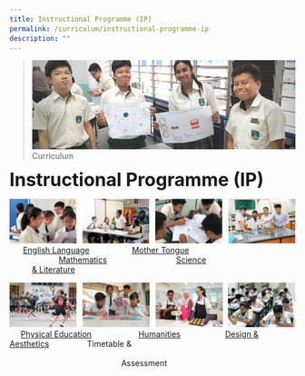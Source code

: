 ```yaml
---
title: Instructional Programme (IP)
permalink: /curriculum/instructional-programme-ip
description: ""
---
```

>![](/images/Curriculum/Curriculum.jpg)
>Curriculum

**<font size=6>Instructional Programme (IP)</font>**

![](/images/Curriculum/Subjects%201.png)
&nbsp;&nbsp;&nbsp;&nbsp;&nbsp;&nbsp;[English Language](https://moe-sengkangsec-staging.netlify.app/curriculum/instructional-programme-ip/english-language-and-literature-department)&nbsp;&nbsp;&nbsp;&nbsp;&nbsp;&nbsp;&nbsp;&nbsp;&nbsp;&nbsp;&nbsp;&nbsp;&nbsp;&nbsp;&nbsp;&nbsp;&nbsp;&nbsp;&nbsp;[Mother Tongue](https://moe-sengkangsec-staging.netlify.app/curriculum/instructional-programme-ip/mother-tongue) &nbsp;&nbsp;&nbsp;&nbsp;&nbsp;&nbsp;&nbsp;&nbsp;&nbsp;&nbsp;&nbsp;&nbsp;&nbsp;&nbsp;&nbsp;&nbsp;&nbsp;&nbsp;&nbsp;&nbsp;&nbsp;&nbsp;[Mathematics](https://moe-sengkangsec-staging.netlify.app/curriculum/instructional-programme-ip/mathematics)&nbsp;&nbsp;&nbsp;&nbsp;&nbsp;&nbsp;&nbsp;&nbsp;&nbsp;&nbsp;&nbsp;&nbsp;&nbsp;&nbsp;&nbsp;&nbsp;&nbsp;&nbsp;&nbsp;&nbsp;&nbsp;&nbsp;&nbsp;&nbsp;&nbsp;&nbsp;&nbsp;&nbsp;&nbsp;&nbsp;&nbsp;[Science](https://moe-sengkangsec-staging.netlify.app/curriculum/instructional-programme-ip/science)<br>&nbsp;&nbsp;&nbsp;&nbsp;&nbsp;&nbsp;&nbsp;&nbsp;&nbsp; [& Literature](https://moe-sengkangsec-staging.netlify.app/curriculum/instructional-programme-ip/english-language-and-literature-department)

![](/images/Curriculum/Subjects%202.png)
&nbsp;&nbsp;&nbsp;&nbsp;&nbsp;[Physical Education](https://moe-sengkangsec-staging.netlify.app/curriculum/instructional-programme-ip/physical-education)&nbsp;&nbsp;&nbsp;&nbsp;&nbsp;&nbsp;&nbsp;&nbsp;&nbsp;&nbsp;&nbsp;&nbsp;&nbsp;&nbsp;&nbsp;&nbsp;&nbsp;&nbsp;&nbsp;&nbsp;  [Humanities](https://moe-sengkangsec-staging.netlify.app/curriculum/instructional-programme-ip/humanities)&nbsp;&nbsp;&nbsp;&nbsp;&nbsp;&nbsp;&nbsp;&nbsp;&nbsp;&nbsp;&nbsp;&nbsp;&nbsp;&nbsp;&nbsp;&nbsp;&nbsp;&nbsp; &nbsp;[Design & Aesthetics](https://moe-sengkangsec-staging.netlify.app/curriculum/instructional-programme-ip/design-and-aesthetics)  &nbsp;&nbsp;&nbsp;&nbsp;&nbsp;&nbsp;&nbsp;&nbsp;&nbsp;&nbsp;&nbsp;&nbsp;&nbsp;&nbsp;&nbsp;&nbsp;Timetable & <br>&nbsp;&nbsp;&nbsp;&nbsp;&nbsp;&nbsp;&nbsp;&nbsp;&nbsp;&nbsp;&nbsp;&nbsp;&nbsp;&nbsp;&nbsp;&nbsp;&nbsp;&nbsp;&nbsp;&nbsp;&nbsp;&nbsp;&nbsp;&nbsp;&nbsp;&nbsp;&nbsp;&nbsp;&nbsp;&nbsp;&nbsp;&nbsp;&nbsp;&nbsp;&nbsp;&nbsp;&nbsp;&nbsp;&nbsp;&nbsp;&nbsp;&nbsp;&nbsp;&nbsp;&nbsp;&nbsp;&nbsp;&nbsp;&nbsp;&nbsp;&nbsp;&nbsp;&nbsp;&nbsp;&nbsp;&nbsp;&nbsp;&nbsp;&nbsp;&nbsp;&nbsp;&nbsp;&nbsp;&nbsp;&nbsp;&nbsp;&nbsp;&nbsp;&nbsp;&nbsp;&nbsp;&nbsp;&nbsp;&nbsp;&nbsp;&nbsp;&nbsp;&nbsp;&nbsp;&nbsp;&nbsp;&nbsp;&nbsp;&nbsp;&nbsp;&nbsp;&nbsp;&nbsp;&nbsp;&nbsp;&nbsp;&nbsp;&nbsp;&nbsp;&nbsp;&nbsp;&nbsp;&nbsp;&nbsp;&nbsp;&nbsp;&nbsp;&nbsp;&nbsp;&nbsp;&nbsp;&nbsp;&nbsp;&nbsp;&nbsp;&nbsp;&nbsp;&nbsp;&nbsp;&nbsp;&nbsp;&nbsp;&nbsp;&nbsp;&nbsp;&nbsp;&nbsp;&nbsp;&nbsp;&nbsp;&nbsp;&nbsp;&nbsp;&nbsp;&nbsp;&nbsp;&nbsp;&nbsp;&nbsp;&nbsp;&nbsp;&nbsp;&nbsp;&nbsp;&nbsp;&nbsp;&nbsp;&nbsp;&nbsp;&nbsp;&nbsp;&nbsp;&nbsp;&nbsp;&nbsp;&nbsp;&nbsp;&nbsp;&nbsp;&nbsp;&nbsp;&nbsp;&nbsp;&nbsp;&nbsp;&nbsp;&nbsp;&nbsp;&nbsp;&nbsp;&nbsp;&nbsp;&nbsp;&nbsp;&nbsp;&nbsp;&nbsp;&nbsp;&nbsp;&nbsp;&nbsp;&nbsp;&nbsp;Assessment